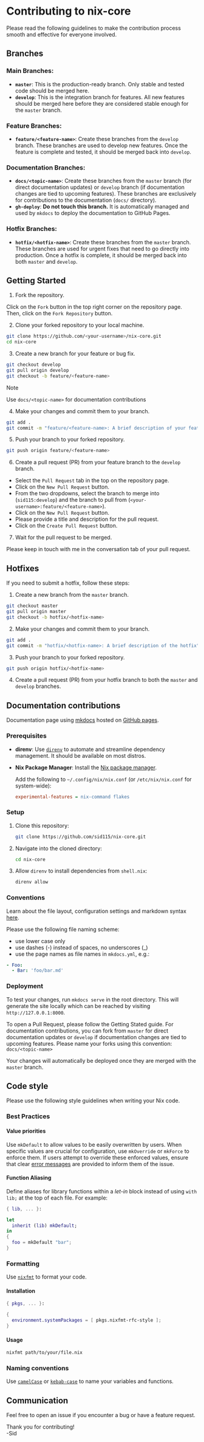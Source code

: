 # Contributing to nix-core

Please read the following guidelines to make the contribution process smooth and effective for everyone involved.

## Branches

### **Main Branches:**
   - **`master`**: This is the production-ready branch. Only stable and tested code should be merged here.
   - **`develop`**: This is the integration branch for features. All new features should be merged here before they are considered stable enough for the `master` branch.

### **Feature Branches:**
   - **`feature/<feature-name>`**: Create these branches from the `develop` branch. These branches are used to develop new features. Once the feature is complete and tested, it should be merged back into `develop`.

### **Documentation Branches:**
   - **`docs/<topic-name>`**: Create these branches from the `master` branch (for direct documentation updates) or `develop` branch (if documentation changes are tied to upcoming features). These branches are exclusively for contributions to the documentation (`docs/` directory).
   - **`gh-deploy`**: **Do not touch this branch.** It is automatically managed and used by `mkdocs` to deploy the documentation to GitHub Pages.

### **Hotfix Branches:**
   - **`hotfix/<hotfix-name>`**: Create these branches from the `master` branch. These branches are used for urgent fixes that need to go directly into production. Once a hotfix is complete, it should be merged back into both `master` and `develop`.

## Getting Started

1. Fork the repository.

Click on the `Fork` button in the top right corner on the repository page. Then, click on the `Fork Repository` button.

2. Clone your forked repository to your local machine.

```sh
git clone https://github.com/<your-username>/nix-core.git
cd nix-core
```

3. Create a new branch for your feature or bug fix.

```sh
git checkout develop
git pull origin develop
git checkout -b feature/<feature-name>
```

> [!NOTE]
> Use `docs/<topic-name>` for documentation contributions

4. Make your changes and commit them to your branch.

```sh
git add .
git commit -m "feature/<feature-name>: A brief description of your feature"
```

5. Push your branch to your forked repository.

```sh
git push origin feature/<feature-name>
```

6. Create a pull request (PR) from your feature branch to the `develop` branch.

- Select the `Pull Request` tab in the top on the repository page.
- Click on the `New Pull Request` button.
- From the two dropdowns, select the branch to merge into (`sid115:develop`) and the branch to pull from (`<your-username>:feature/<feature-name>`).
- Click on the `New Pull Request` button.
- Please provide a title and description for the pull request.
- Click on the `Create Pull Request` button.

7. Wait for the pull request to be merged.

Please keep in touch with me in the conversation tab of your pull request.

## Hotfixes

If you need to submit a hotfix, follow these steps:

1. Create a new branch from the `master` branch.

```sh
git checkout master
git pull origin master
git checkout -b hotfix/<hotfix-name>
```

2. Make your changes and commit them to your branch.

```sh
git add .
git commit -m "hotfix/<hotfix-name>: A brief description of the hotfix"
```

3. Push your branch to your forked repository.

```sh
git push origin hotfix/<hotfix-name>
```

4. Create a pull request (PR) from your hotfix branch to both the `master` and `develop` branches.

## Documentation contributions

Documentation page using [mkdocs](https://www.mkdocs.org/) hosted on [GitHub pages](https://sid115.github.io/nix-core/).

### Prerequisites

* **direnv**: Use [`direnv`](https://direnv.net/) to automate and streamline dependency management. It should be available on most distros.
* **Nix Package Manager**: Install the [Nix package manager](https://nixos.org/download/).

    Add the following to `~/.config/nix/nix.conf` (or `/etc/nix/nix.conf` for system-wide):
    ```ini
    experimental-features = nix-command flakes
    ```

### Setup

1.  Clone this repository:
    ```bash
    git clone https://github.com/sid115/nix-core.git
    ```
2.  Navigate into the cloned directory:
    ```bash
    cd nix-core
    ```
3.  Allow `direnv` to install dependencies from `shell.nix`:
    ```bash
    direnv allow
    ```

### Conventions

Learn about the file layout, configuration settings and markdown syntax [here](https://www.mkdocs.org/user-guide/writing-your-docs/).

Please use the following file naming scheme:

* use lower case only
* use dashes (-) instead of spaces, no underscores (_)
* use the page names as file names in `mkdocs.yml`, e.g.:

```yaml
- Foo:
  - Bar: 'foo/bar.md'
```

### Deployment

To test your changes, run `mkdocs serve` in the root directory. This will generate the site locally which can be reached by visiting `http://127.0.0.1:8000`.

To open a Pull Request, please follow the Getting Stated guide. For documentation contributions, you can fork from `master` for direct documentation updates or `develop` if documentation changes are tied to upcoming features. Please name your forks using this convention: `docs/<topic-name>`

Your changes will automatically be deployed once they are merged with the `master` branch.

## Code style

Please use the following style guidelines when writing your Nix code.

### Best Practices

#### Value priorities

Use `mkDefault` to allow values to be easily overwritten by users. When specific values are crucial for configuration, use `mkOverride` or `mkForce` to enforce them. If users attempt to override these enforced values, ensure that clear [error messages](https://nix.dev/manual/nix/2.24/language/builtins.html#builtins-throw) are provided to inform them of the issue.

#### Function Aliasing

Define aliases for library functions within a *let-in* block instead of using `with lib;` at the top of each file. For example:

```nix
{ lib, ... }:

let
  inherit (lib) mkDefault;
in
{
  foo = mkDefault "bar";
}
```

### Formatting

Use [`nixfmt`](https://github.com/NixOS/nixfmt) to format your code.

#### Installation

```nix
{ pkgs, ... }:

{
  environment.systemPackages = [ pkgs.nixfmt-rfc-style ];
}
```

#### Usage

```bash
nixfmt path/to/your/file.nix
```

### Naming conventions

Use [`camelCase`](https://en.wikipedia.org/wiki/Letter_case#Camel_case) or [`kebab-case`](https://en.wikipedia.org/wiki/Letter_case#Kebab_case) to name your variables and functions.

## Communication

Feel free to open an issue if you encounter a bug or have a feature request.

Thank you for contributing!   
-Sid
